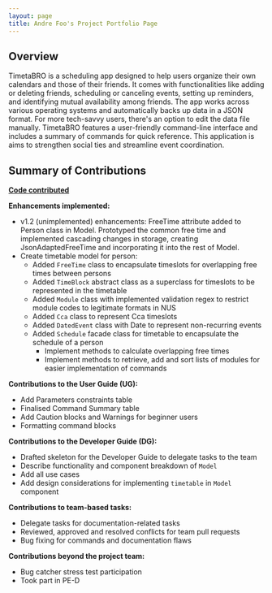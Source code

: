 ```yaml
---
layout: page
title: Andre Foo's Project Portfolio Page
---
```

## Overview
TimetaBRO is a scheduling app designed to help users organize their own calendars and those of their friends. It comes
with functionalities like adding or deleting friends, scheduling or canceling events, setting up reminders, and
identifying mutual availability among friends. The app works across various operating systems and automatically backs up
data in a JSON format. For more tech-savvy users, there's an option to edit the data file manually. TimetaBRO features a
user-friendly command-line interface and includes a summary of commands for quick reference.
This application is aims to strengthen social ties and streamline event coordination.

## Summary of Contributions

[**Code contributed**](https://nus-cs2103-ay2324s1.github.io/tp-dashboard/?search=andrefoo&sort=groupTitle&sortWithin=title&timeframe=commit&mergegroup=&groupSelect=groupByRepos&breakdown=true&checkedFileTypes=docs~functional-code~test-code&since=2023-09-22&tabOpen=true&tabType=authorship&tabAuthor=andrefoo&tabRepo=AY2324S1-CS2103T-W12-4%2Ftp%5Bmaster%5D&authorshipIsMergeGroup=false&authorshipFileTypes=docs~functional-code~test-code&authorshipIsBinaryFileTypeChecked=false&authorshipIsIgnoredFilesChecked=false)

**Enhancements implemented:**

- v1.2 (unimplemented) enhancements: FreeTime attribute added to Person class in Model. Prototyped the common free time and implemented cascading changes in storage, creating JsonAdaptedFreeTime and incorporating it into the rest of Model.
- Create timetable model for person:
  - Added `FreeTime` class to encapsulate timeslots for overlapping free times between persons
  - Added `TimeBlock` abstract class as a superclass for timeslots to be represented in the timetable
  - Added `Module` class with implemented validation regex to restrict module codes to legitimate formats in NUS
  - Added `Cca` class to represent Cca timeslots
  - Added `DatedEvent` class with Date to represent non-recurring events
  - Added `Schedule` facade class for timetable to encapsulate the schedule of a person
    - Implement methods to calculate overlapping free times
    - Implement methods to retrieve, add and sort lists of modules for easier implementation of commands

**Contributions to the User Guide (UG):**

* Add Parameters constraints table
* Finalised Command Summary table
* Add Caution blocks and Warnings for beginner users
* Formatting command blocks

**Contributions to the Developer Guide (DG):**

* Drafted skeleton for the Developer Guide to delegate tasks to the team
* Describe functionality and component breakdown of `Model`
* Add all use cases
* Add design considerations for implementing `timetable` in `Model` component

**Contributions to team-based tasks:**

* Delegate tasks for documentation-related tasks
* Reviewed, approved and resolved conflicts for team pull requests
* Bug fixing for commands and documentation flaws

**Contributions beyond the project team:**

* Bug catcher stress test participation
* Took part in PE-D